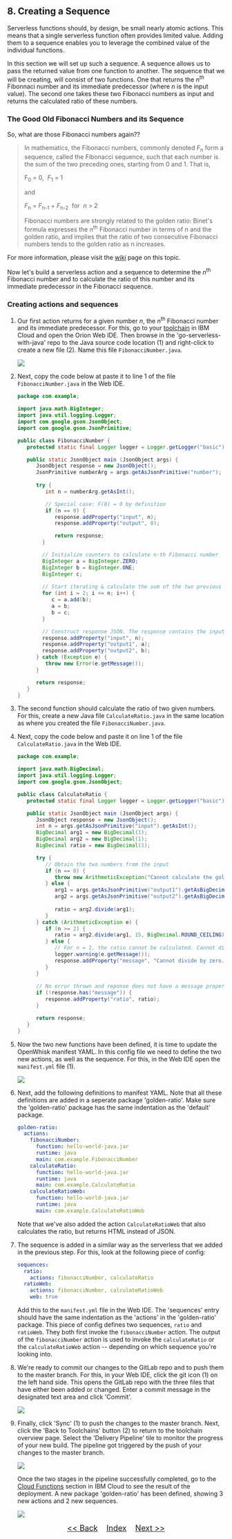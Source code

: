 ## 8. Creating a Sequence

Serverless functions should, by design, be small nearly atomic actions. This means that a single serverless function often provides limited value. Adding them to a sequence enables you to leverage the combined value of the individual functions. 

In this section we will set up such a sequence. A sequence allows us to pass the returned value from one function to another. The sequence that we will be creating, will consist of two functions. One that returns the _n_<sup>th</sup> Fibonnaci number and its immediate predecessor (where _n_ is the input value). The second one takes these two Fibonacci numbers as input and returns the calculated ratio of these numbers.

### The Good Old Fibonacci Numbers and its Sequence

So, what are those Fibonacci numbers again??

>In mathematics, the Fibonacci numbers, commonly denoted _F_<sub>n</sub> form a sequence, called the Fibonacci sequence, such that each number is the sum of the two preceding ones, starting from 0 and 1. That is,
>  
>F<sub>0</sub> = 0,&nbsp;&nbsp;_F_<sub>1</sub> = 1 
>  
>and 
>  
>_F_<sub>n</sub> = _F_<sub>n-1</sub> + _F_<sub>n-2</sub>&nbsp;&nbsp;for&nbsp;&nbsp;_n_ > 2
>  
>Fibonacci numbers are strongly related to the golden ratio: Binet's formula expresses the _n_<sup>th</sup> Fibonacci number in terms of _n_ and the golden ratio, and implies that the ratio of two consecutive Fibonacci numbers tends to the golden ratio as n increases. 

For more information, please visit the [wiki](https://en.wikipedia.org/wiki/Fibonacci_number) page on this topic. 

Now let's build a serverless action and a sequence to determine the _n_<sup>th</sup> Fibonacci number and to calculate the ratio of this number and its immediate predecessor in the Fibonacci sequence.

### Creating actions and sequences

1. Our first action returns for a given number _n_, the _n_<sup>th</sup> Fibonacci number and its immediate predecessor. For this, go to your [toolchain](https://cloud.ibm.com/devops/toolchains) in IBM Cloud and open the Orion Web IDE. Then browse in the 'go-serverless-with-java' repo to the Java source code location (1) and right-click to create a new file (2). Name this file `FibonacciNumber.java`.

	![](./images/create-action-webide.png)

2. Next, copy the code below at paste it to line 1 of the file `FibonacciNumber.java` in the Web IDE.

	```java
	package com.example;

	import java.math.BigInteger;
	import java.util.logging.Logger;
	import com.google.gson.JsonObject;
	import com.google.gson.JsonPrimitive;

	public class FibonacciNumber {
	   protected static final Logger logger = Logger.getLogger("basic");

	   public static JsonObject main (JsonObject args) {
	      JsonObject response = new JsonObject();
	      JsonPrimitive numberArg = args.getAsJsonPrimitive("number");
			
	      try {
	         int n = numberArg.getAsInt();

	         // Special case: F(0) = 0 by definition
	         if (n == 0) {
	            response.addProperty("input", n);
	            response.addProperty("output", 0);

	            return response;
	        }

	        // Initialize counters to calculate n-th Fibonacci number
	        BigInteger a = BigInteger.ZERO;
	        BigInteger b = BigInteger.ONE;
	        BigInteger c;
				
	        // Start iterating & calculate the sum of the two previous numbers
	        for (int i = 2; i <= n; i++) {
	           c = a.add(b);
	           a = b;
	           b = c;
	        }

	        // Construct response JSON. The response contains the input parameter, as well as the n-th and (n-1)-th Fibonacci number
	        response.addProperty("input", n);
	        response.addProperty("output1", a);
	        response.addProperty("output2", b);
	      } catch (Exception e) {
             throw new Error(e.getMessage());
	      }

	      return response;
	   }  
	}
	```

2. The second function should calculate the ratio of two given numbers. For this, create a new Java file `CalculateRatio.java` in the same location as where you created the file `FibonacciNumber.java`.

3. Next, copy the code below and paste it on line 1 of the file `CalculateRatio.java` in the Web IDE.

	```java
	package com.example;

	import java.math.BigDecimal;
	import java.util.logging.Logger;
	import com.google.gson.JsonObject;

	public class CalculateRatio {
	   protected static final Logger logger = Logger.getLogger("basic");

	   public static JsonObject main (JsonObject args) {
	      JsonObject response = new JsonObject();      
	      int n = args.getAsJsonPrimitive("input").getAsInt();     
	      BigDecimal arg1 = new BigDecimal(1);
	      BigDecimal arg2 = new BigDecimal(1);
	      BigDecimal ratio = new BigDecimal(1);

	      try {
	         // Obtain the two numbers from the input
	         if (n == 0) {
	            throw new ArithmeticException("Cannot calculate the golden ratio of just one Fibonnaci number. Need at least two!!");
	         } else {
	            arg1 = args.getAsJsonPrimitive("output1").getAsBigDecimal();
	            arg2 = args.getAsJsonPrimitive("output2").getAsBigDecimal();            
		
	            ratio = arg2.divide(arg1);    
	         }
	      } catch (ArithmeticException e) {
	         if (n >= 2) {
	            ratio = arg2.divide(arg1, 15, BigDecimal.ROUND_CEILING);
	         } else { 
	            // For n = 1, the ratio cannot be calculated. Cannot divide by zero...
	            logger.warning(e.getMessage());
	            response.addProperty("message", "Cannot divide by zero. Provide a number greater than 1.");                
	         }
	      }
			
	      // No error thrown and reponse does not have a message property, so calculated ratio can be added
	      if (!response.has("message")) {
	         response.addProperty("ratio", ratio);
	      }

	      return response;
	   }  
	} 
	```

4. Now the two new functions have been defined, it is time to update the OpenWhisk manifest YAML. In this config file we need to define the two new actions, as well as the sequence. For this, in the Web IDE open the `manifest.yml` file (1).

	![](./images/update-manifest.png)

5. Next, add the following definitions to manifest YAML. Note that all these definitions are added in a seperate package 'golden-ratio'. Make sure the 'golden-ratio' package has the same indentation as the 'default' package.
	```yaml
	golden-ratio:
      actions:
        fibonacciNumber:
          function: hello-world-java.jar
          runtime: java
          main: com.example.FibonacciNumber
        calculateRatio:
          function: hello-world-java.jar
          runtime: java
          main: com.example.CalculateRatio
        calculateRatioWeb:
          function: hello-world-java.jar
          runtime: java
          main: com.example.CalculateRatioWeb        
	```
	Note that we've also added the action `CalculateRatioWeb` that also calculates the ratio, but returns HTML instead of JSON.

6. The sequence is added in a similar way as the serverless that we added in the previous step. For this, look at the following piece of config:
	```yaml
	sequences:
      ratio:
        actions: fibonacciNumber, calculateRatio
      ratioWeb:
        actions: fibonacciNumber, calculateRatioWeb
        web: true
	```
	Add this to the `manifest.yml` file in the Web IDE. The 'sequences' entry should have the same indentation as the 'actions' in the 'golden-ratio' package.  This piece of config defines two sequences, `ratio` and `ratioWeb`. They both first invoke the `fibonacciNumber` action. The output of the `fibonacciNumber` action is used to invoke the `calculateRatio` or the `calculateRatioWeb` action -- depending on which sequence you're looking into.

7. We're ready to commit our changes to the GitLab repo and to push them to the master branch. For this, in your Web IDE, click the git icon (1) on the left hand side. This opens the GitLab repo with the three files that have either been added or changed. Enter a commit message in the designated text area and click 'Commit'.

	![](./images/git-commit-changes.png)

8. Finally, click 'Sync' (1) to push the changes to the master branch. Next, click the 'Back to Toolchains' button (2) to return to the toolchain overview page. Select the 'Delivery Pipeline' tile to monitor the progress of your new build. The pipeline got triggered by the push of your changes to the master branch.

	![](./images/git-sync-with-master.png)

	Once the two stages in the pipeline successfully completed, go to the [Cloud Functions](https://cloud.ibm.com/functions/actions) section in IBM Cloud to see the result of the deployment. A new package 'golden-ratio' has been defined, showing 3 new actions and 2 new sequences. 

	![](./images/cloud-functions.png)

<p  align="center">
	<font size="4">
 		<a href="STEP7.md"><< Back</a>&nbsp;&nbsp;&nbsp;&nbsp;<a href="README.md">Index</a>&nbsp;&nbsp;&nbsp;&nbsp;<a href="STEP9.md">Next >></a></td>
 </font>
</p>
